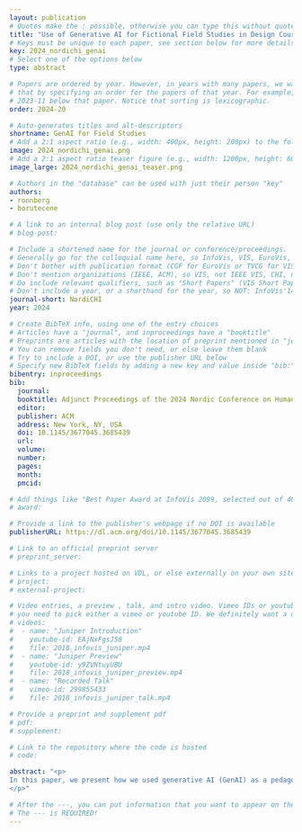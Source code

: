 ```yaml
---
layout: publication
# Quotes make the : possible, otherwise you can type this without quotes
title: "Use of Generative AI for Fictional Field Studies in Design Courses"
# Keys must be unique to each paper, see section below for more details
key: 2024_nordichi_genai
# Select one of the options below
type: abstract

# Papers are ordered by year. However, in years with many papers, we want some ordering at a lower level. You can do
# that by specifying an order for the papers of that year. For example, 2023-11 will put papers with values lower than
# 2023-11 below that paper. Notice that sorting is lexicographic.
order: 2024-20

# Auto-generates titles and alt-descriptors
shortname: GenAI for Field Studies
# Add a 2:1 aspect ratio (e.g., width: 400px, height: 200px) to the folder /assets/images/publications/
image: 2024_nordichi_genai.png
# Add a 2:1 aspect ratio teaser figure (e.g., width: 1200px, height: 600px) to the folder /assets/images/publications/
image_large: 2024_nordichi_genai_teaser.png

# Authors in the "database" can be used with just their person "key"
authors:
- ronnberg
- borutecene

# A link to an internal blog post (use only the relative URL)
# blog-post:

# Include a shortened name for the journal or conference/proceedings.
# Generally go for the colloquial name here, so InfoVis, VIS, EuroVis, VAST, CHI, TVCG.
# Don't bother with publication format (CGF for EuroVis or TVCG for VIS papers).
# Don't mention organizations (IEEE, ACM), so VIS, not IEEE VIS, CHI, not ACM CHI.
# Do include relevant qualifiers, such as "Short Papers" (VIS Short Papers) or "Posters" (VIS Posters)
# Don't include a year, or a shorthand for the year, so NOT: InfoVis'14
journal-short: NordiCHI
year: 2024

# Create BibTeX info, using one of the entry choices
# Articles have a "journal", and inproceedings have a "booktitle"
# Preprints are articles with the location of preprint mentioned in "journal"
# You can remove fields you don't need, or else leave them blank
# Try to include a DOI, or use the publisher URL below
# Specify new BibTeX fields by adding a new key and value inside "bib:"
bibentry: inproceedings
bib:
  journal: 
  booktitle: Adjunct Proceedings of the 2024 Nordic Conference on Human-Computer Interaction
  editor:
  publisher: ACM
  address: New York, NY, USA
  doi: 10.1145/3677045.3685439
  url:
  volume:
  number:
  pages:
  month:
  pmcid:

# Add things like "Best Paper Award at InfoVis 2099, selected out of 4000 submissions"
# award:

# Provide a link to the publisher's webpage if no DOI is available
publisherURL: https://dl.acm.org/doi/10.1145/3677045.3685439

# Link to an official preprint server
# preprint_server:

# Links to a project hosted on VDL, or else externally on your own site
# project:
# external-project:

# Video entries, a preview , talk, and intro video. Vimeo IDs or youtube IDs are supported
# you need to pick either a vimeo or youtube ID. We definitely want a downloadable video too.
# videos:
#  - name: "Juniper Introduction"
#    youtube-id: EAjNxFgsJ58
#    file: 2018_infovis_juniper.mp4
#  - name: "Juniper Preview"
#    youtube-id: y9ZVNtuyUBU
#    file: 2018_infovis_juniper_preview.mp4
#  - name: "Recorded Talk"
#    vimeo-id: 299855433
#    file: 2018_infovis_juniper_talk.mp4

# Provide a preprint and supplement pdf
# pdf:
# supplement:

# Link to the repository where the code is hosted
# code:

abstract: "<p>
In this paper, we present how we used generative AI (GenAI) as a pedagogical tool for students taking a course in tangible interaction design. In this course, the students design different physical-digital objects (PDOs) to learn designing, sketching and prototyping with code and hardware. However, due to the short course duration these PDOs are not evaluated or explored with any kind of field or user study. Therefore we gave the students the exercise of doing user interviews with GenAI to explore their design ideas further. With this paper, we contribute a description and the outcomes of this approach, and highlight the pedagogical implications for student learning.
</p>"

# After the ---, you can put information that you want to appear on the website using markdown formatting or HTML. A good example are acknowledgements, extra references, an erratum, etc.
# The --- is REQUIRED!
---
```


